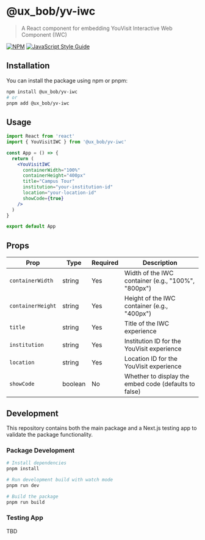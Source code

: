 # @ux_bob/yv-iwc

> A React component for embedding YouVisit Interactive Web Component (IWC)

[![NPM](https://img.shields.io/npm/v/@ux_bob/yv-iwc.svg)](https://www.npmjs.com/package/@ux_bob/yv-iwc)
[![JavaScript Style Guide](https://img.shields.io/badge/code_style-standard-brightgreen.svg)](https://standardjs.com)

## Installation

You can install the package using npm or pnpm:

```bash
npm install @ux_bob/yv-iwc
# or
pnpm add @ux_bob/yv-iwc
```

## Usage

```jsx
import React from 'react'
import { YouVisitIWC } from '@ux_bob/yv-iwc'

const App = () => {
  return (
    <YouVisitIWC
      containerWidth="100%"
      containerHeight="400px"
      title="Campus Tour"
      institution="your-institution-id"
      location="your-location-id"
      showCode={true}
    />
  )
}

export default App
```

## Props

| Prop              | Type    | Required | Description                                           |
| ----------------- | ------- | -------- | ----------------------------------------------------- |
| `containerWidth`  | string  | Yes      | Width of the IWC container (e.g., "100%", "800px")    |
| `containerHeight` | string  | Yes      | Height of the IWC container (e.g., "400px")           |
| `title`           | string  | Yes      | Title of the IWC experience                           |
| `institution`     | string  | Yes      | Institution ID for the YouVisit experience            |
| `location`        | string  | Yes      | Location ID for the YouVisit experience               |
| `showCode`        | boolean | No       | Whether to display the embed code (defaults to false) |

## Development

This repository contains both the main package and a Next.js testing app to validate the package functionality.

### Package Development

```bash
# Install dependencies
pnpm install

# Run development build with watch mode
pnpm run dev

# Build the package
pnpm run build
```

### Testing App

TBD
